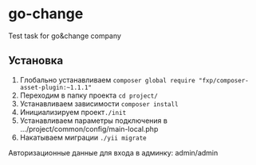 # go-change
Test task for go&amp;change company

## Установка
1. Глобально устанавливаем `composer global require "fxp/composer-asset-plugin:~1.1.1"`
2. Переходим в папку проекта `cd project/`
3. Устанавливаем зависимости `composer install`
4. Инициализируем проект`./init`
5. Устанавливаем параметры подключения в .../project/common/config/main-local.php
6. Накатываем миграции `./yii migrate`

Авторизационные данные для входа в админку: admin/admin
